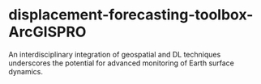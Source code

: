 # displacement-forecasting-toolbox-ArcGISPRO
An interdisciplinary integration of geospatial and DL techniques underscores the potential for advanced monitoring of Earth surface dynamics.
